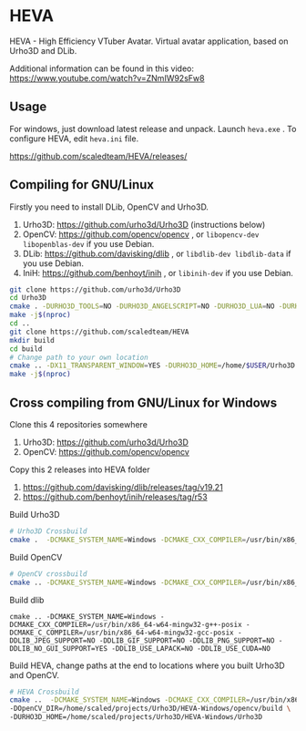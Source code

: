 # HEVA
HEVA - High Efficiency VTuber Avatar. Virtual avatar application, based on Urho3D and DLib.

Additional information can be found in this video: https://www.youtube.com/watch?v=ZNmIW92sFw8

## Usage
For windows, just download latest release and unpack. Launch `heva.exe` . To configure HEVA, edit `heva.ini` file.

https://github.com/scaledteam/HEVA/releases/

## Compiling for GNU/Linux
Firstly you need to install DLib, OpenCV and Urho3D.

1. Urho3D: https://github.com/urho3d/Urho3D (instructions below)
2. OpenCV: https://github.com/opencv/opencv , or `libopencv-dev libopenblas-dev` if you use Debian.
3. DLib: https://github.com/davisking/dlib , or `libdlib-dev libdlib-data` if you use Debian.
4. IniH: https://github.com/benhoyt/inih , or `libinih-dev` if you use Debian.

```sh
git clone https://github.com/urho3d/Urho3D
cd Urho3D
cmake . -DURHO3D_TOOLS=NO -DURHO3D_ANGELSCRIPT=NO -DURHO3D_LUA=NO -DURHO3D_NETWORK=NO -DURHO3D_SAMPLES=NO -DURHO3D_WEBP=NO -DURHO3D_IK=NO -DURHO3D_THREADING=NO -DURHO3D_NAVIGATION=NO -DURHO3D_URHO2D=NO -DURHO3D_LUAJIT=NO -DURHO3D_LUAJIT_AMALG=NO
make -j$(nproc)
cd ..
git clone https://github.com/scaledteam/HEVA
mkdir build
cd build
# Change path to your own location
cmake .. -DX11_TRANSPARENT_WINDOW=YES -DURHO3D_HOME=/home/$USER/Urho3D
make -j$(nproc)
```

## Cross compiling from GNU/Linux for Windows

Clone this 4 repositories somewhere

1. Urho3D: https://github.com/urho3d/Urho3D
2. OpenCV: https://github.com/opencv/opencv

Copy this 2 releases into HEVA folder

1. https://github.com/davisking/dlib/releases/tag/v19.21
2. https://github.com/benhoyt/inih/releases/tag/r53

Build Urho3D
```sh
# Urho3D Crossbuild
cmake .  -DCMAKE_SYSTEM_NAME=Windows -DCMAKE_CXX_COMPILER=/usr/bin/x86_64-w64-mingw32-g++ -DCMAKE_CXX_COMPILER_AR=/usr/bin/x86_64-w64-mingw32-ar -DCMAKE_CXX_COMPILER_RANLIB=/usr/bin/x86_64-w64-mingw32-ranlib -DCMAKE_C_COMPILER=/usr/bin/x86_64-w64-mingw32-gcc -DCMAKE_C_COMPILER_AR=/usr/bin/x86_64-w64-mingw32-ar -DCMAKE_C_COMPILER_RANLIB=/usr/bin/x86_64-w64-mingw32-ranlib   -DURHO3D_DEPLOYMENT_TARGET=generic -DURHO3D_TOOLS=NO -DURHO3D_ANGELSCRIPT=NO -DURHO3D_LUA=NO -DURHO3D_NETWORK=NO -DURHO3D_SAMPLES=NO -DURHO3D_WEBP=NO -DURHO3D_IK=NO -DURHO3D_THREADING=NO -DURHO3D_NAVIGATION=NO -DURHO3D_URHO2D=NO -DURHO3D_LUAJIT=NO -DURHO3D_LUAJIT_AMALG=NO -DWIN32=1 -DURHO3D_D3D11=NO
```

Build OpenCV
```sh
# OpenCV crossbuild
cmake .. -DCMAKE_SYSTEM_NAME=Windows -DCMAKE_CXX_COMPILER=/usr/bin/x86_64-w64-mingw32-g++-posix -DCMAKE_CXX_COMPILER_AR=/usr/bin/x86_64-w64-mingw32-ar -DCMAKE_CXX_COMPILER_RANLIB=/usr/bin/x86_64-w64-mingw32-ranlib -DCMAKE_C_COMPILER=/usr/bin/x86_64-w64-mingw32-gcc-posix -DCMAKE_C_COMPILER_AR=/usr/bin/x86_64-w64-mingw32-ar -DCMAKE_C_COMPILER_RANLIB=/usr/bin/x86_64-w64-mingw32-ranlib -DWITH_OPENCLAMDBLAS=NO -DWITH_LAPACK=NO -DWITH_FFMPEG=NO -DBUILD_SHARED_LIBS=NO
```

Build dlib
```
cmake .. -DCMAKE_SYSTEM_NAME=Windows -DCMAKE_CXX_COMPILER=/usr/bin/x86_64-w64-mingw32-g++-posix -DCMAKE_C_COMPILER=/usr/bin/x86_64-w64-mingw32-gcc-posix -DDLIB_JPEG_SUPPORT=NO -DDLIB_GIF_SUPPORT=NO -DDLIB_PNG_SUPPORT=NO -DDLIB_NO_GUI_SUPPORT=YES -DDLIB_USE_LAPACK=NO -DDLIB_USE_CUDA=NO
```

Build HEVA, change paths at the end to locations where you built Urho3D and OpenCV.

```sh
# HEVA Crossbuild
cmake ..  -DCMAKE_SYSTEM_NAME=Windows -DCMAKE_CXX_COMPILER=/usr/bin/x86_64-w64-mingw32-g++-posix -DCMAKE_CXX_COMPILER_AR=/usr/bin/x86_64-w64-mingw32-ar -DCMAKE_CXX_COMPILER_RANLIB=/usr/bin/x86_64-w64-mingw32-ranlib -DCMAKE_C_COMPILER=/usr/bin/x86_64-w64-mingw32-gcc-posix -DCMAKE_C_COMPILER_AR=/usr/bin/x86_64-w64-mingw32-ar -DCMAKE_C_COMPILER_RANLIB=/usr/bin/x86_64-w64-mingw32-ranlib -DURHO3D_DEPLOYMENT_TARGET=generic  -DURHO3D_DEPLOYMENT_TARGET=generic -DALL_IN_ONE=YES -DVMC_OSC_SENDER=NO \
-DOpenCV_DIR=/home/scaled/projects/Urho3D/HEVA-Windows/opencv/build \
-DURHO3D_HOME=/home/scaled/projects/Urho3D/HEVA-Windows/Urho3D
```
